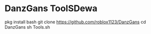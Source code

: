 # DanzGans ToolSDewa
pkg install bash
git clone https://github.com/roblox1123/DanzGans
cd DanzGans
sh Tools.sh
